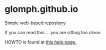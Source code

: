 # glomph.github.io
Simple web-based repository

If you can read this.... you are sitting too close.

HOWTO is found at <A HREF="https://pages.github.com/"> this help page. </A>
